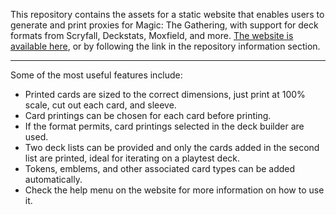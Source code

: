 This repository contains the assets for a static website that enables users to generate and print proxies for Magic: The Gathering, with support for deck formats from Scryfall, Deckstats, Moxfield, and more.
[The website is available here](https://mtg-proxies.pastel-puppet.workers.dev/), or by following the link in the repository information section.

---

Some of the most useful features include:
 - Printed cards are sized to the correct dimensions, just print at 100% scale, cut out each card, and sleeve.
 - Card printings can be chosen for each card before printing.
 - If the format permits, card printings selected in the deck builder are used.
 - Two deck lists can be provided and only the cards added in the second list are printed, ideal for iterating on a playtest deck.
 - Tokens, emblems, and other associated card types can be added automatically.
 - Check the help menu on the website for more information on how to use it.
